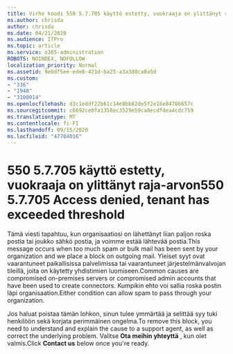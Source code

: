 ```yaml
---
title: Virhe koodi 550 5.7.705 käyttö estetty, vuokraaja on ylittänyt raja-arvon
ms.author: chrisda
author: chrisda
ms.date: 04/21/2020
ms.audience: ITPro
ms.topic: article
ms.service: o365-administration
ROBOTS: NOINDEX, NOFOLLOW
localization_priority: Normal
ms.assetid: 9e6df5ee-ede8-421d-ba25-a3a3d0ca0a5d
ms.custom:
- "336"
- "1948"
- "3100014"
ms.openlocfilehash: d3c1eddf22b61c14e8bb82de5f2e16e84786657c
ms.sourcegitcommit: c6692ce0fa1358ec3529e59ca0ecdfdea4cdc759
ms.translationtype: MT
ms.contentlocale: fi-FI
ms.lasthandoff: 09/15/2020
ms.locfileid: "47784016"
---
```

# <a name="550-57705-access-denied-tenant-has-exceeded-threshold"></a><span data-ttu-id="8038d-102">550 5.7.705 käyttö estetty, vuokraaja on ylittänyt raja-arvon</span><span class="sxs-lookup"><span data-stu-id="8038d-102">550 5.7.705 Access denied, tenant has exceeded threshold</span></span>

<span data-ttu-id="8038d-103">Tämä viesti tapahtuu, kun organisaatiosi on lähettänyt liian paljon roska postia tai joukko sähkö postia, ja voimme estää lähtevää postia.</span><span class="sxs-lookup"><span data-stu-id="8038d-103">This message occurs when too much spam or bulk mail has been sent by your organization and we place a block on outgoing mail.</span></span>
<span data-ttu-id="8038d-104">Yleiset syyt ovat vaarantuneet paikallisissa palvelimissa tai vaarantuneet järjestelmänvalvojan tileillä, joita on käytetty yhdistimien luomiseen.</span><span class="sxs-lookup"><span data-stu-id="8038d-104">Common causes are compromised on-premises servers or compromised admin accounts that have been used to create connectors.</span></span> <span data-ttu-id="8038d-105">Kumpikin ehto voi sallia roska postin läpi organisaation.</span><span class="sxs-lookup"><span data-stu-id="8038d-105">Either condition can allow spam to pass through your organization.</span></span>

<span data-ttu-id="8038d-106">Jos haluat poistaa tämän lohkon, sinun tulee ymmärtää ja selittää syy tuki henkilöön sekä korjata perimmäinen ongelma.</span><span class="sxs-lookup"><span data-stu-id="8038d-106">To remove this block, you need to understand and explain the cause to a support agent, as well as correct the underlying problem.</span></span>
<span data-ttu-id="8038d-107">Valitse **Ota meihin yhteyttä** , kun olet valmis.</span><span class="sxs-lookup"><span data-stu-id="8038d-107">Click **Contact us** below once you're ready.</span></span>
